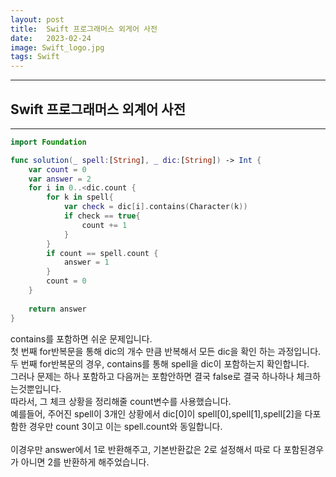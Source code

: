 ```yaml
---
layout: post
title:  Swift 프로그래머스 외게어 사전
date:   2023-02-24
image: Swift_logo.jpg
tags: Swift
---
```


---
## Swift 프로그래머스 외계어 사전
---

```swift
import Foundation

func solution(_ spell:[String], _ dic:[String]) -> Int {
    var count = 0
    var answer = 2
    for i in 0..<dic.count {
        for k in spell{
            var check = dic[i].contains(Character(k))
            if check == true{
                count += 1
            }
        }
        if count == spell.count {
            answer = 1
        }
        count = 0
    }
    
    return answer
}
```

contains를 포함하면 쉬운 문제입니다.<br>
첫 번째 for반복문을 통해 dic의 개수 만큼 반복해서 모든 dic을 확인 하는 과정입니다.<br>
두 번째 for반복문의 경우, contains를 통해 spell을 dic이 포함하는지 확인합니다.<br>
그러나 문제는 하나 포함하고 다음꺼는 포함안하면 결국 false로 결국 하나하나 체크하는것뿐입니다.<br>
따라서, 그 체크 상황을 정리해줄 count변수를 사용했습니다.<br>
예를들어, 주어진 spell이 3개인 상황에서 dic[0]이 spell[0],spell[1],spell[2]을 다포함한 경우만 count 3이고 이는 spell.count와 동일합니다.<br><br>
이경우만 answer에서 1로 반환해주고, 기본반환값은 2로 설정해서 따로 다 포함된경우가 아니면 2를 반환하게 해주었습니다.<br>